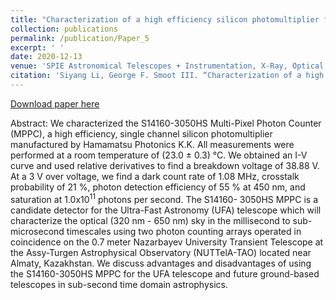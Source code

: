 ```yaml
---
title: "Characterization of a high efficiency silicon photomultiplier for millisecond to sub-microsecond astrophysical transient searches"
collection: publications
permalink: /publication/Paper_5
excerpt: ' '
date: 2020-12-13
venue: 'SPIE Astronomical Telescopes + Instrumentation, X-Ray, Optical, and Infrared Detectors for Astronomy IX, Proc. SPIE 11454'
citation: 'Siyang Li, George F. Smoot III. “Characterization of a high efficiency silicon photomultiplier for millisecond to sub-microsecond astrophysical transient searches”, in [SPIE Astronomical Telescopes + Instrumentation; X-Ray, Optical, and Infrared Detectors for Astronomy IX], Proc. SPIE 11454, 1145422 (December 13, 2020).'
---
```


[Download paper here](/files/UFA_S14160-3050HS_MPPC_SPIE_Paper_2020.pdf)

Abstract: We characterized the S14160-3050HS Multi-Pixel Photon Counter (MPPC), a high efficiency, single channel
silicon photomultiplier manufactured by Hamamatsu Photonics K.K. All measurements were performed at a
room temperature of (23.0 ± 0.3) °C. We obtained an I-V curve and used relative derivatives to find a breakdown
voltage of 38.88 V. At a 3 V over voltage, we find a dark count rate of 1.08 MHz, crosstalk probability of 21
%, photon detection efficiency of 55 % at 450 nm, and saturation at 1.0x$10^{11}$ photons per second. The S14160-
3050HS MPPC is a candidate detector for the Ultra-Fast Astronomy (UFA) telescope which will characterize
the optical (320 nm - 650 nm) sky in the millisecond to sub-microsecond timescales using two photon counting
arrays operated in coincidence on the 0.7 meter Nazarbayev University Transient Telescope at the Assy-Turgen
Astrophysical Observatory (NUTTelA-TAO) located near Almaty, Kazakhstan. We discuss advantages and
disadvantages of using the S14160-3050HS MPPC for the UFA telescope and future ground-based telescopes in
sub-second time domain astrophysics.
